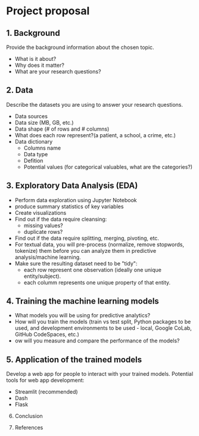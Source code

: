 # Project proposal

## 1. Background

Provide the background information about the chosen topic.

- What is it about? 
- Why does it matter? 
- What are your research questions?

## 2. Data 

Describe the datasets you are using to answer your research questions.

- Data sources
- Data size (MB, GB, etc.)
- Data shape (# of rows and # columns)
- What does each row represent?(a patient, a school, a crime, etc.) 
- Data dictionary
  - Columns name
  - Data type
  - Defition
  - Potential values (for categorical valuables, what are the categories?)

## 3. Exploratory Data Analysis (EDA)

- Perform data exploration using Jupyter Notebook
- produce summary statistics of key variables
- Create visualizations
- Find out if the data require cleansing:
  - missing values?
  - duplicate rows? 
- Find out if the data require splitting, merging, pivoting, etc.
- For textual data, you will pre-process (normalize, remove stopwords, tokenize) them before you can analyze them in predictive analysis/machine learning.
- Make sure the resulting dataset need to be "tidy":
  - each row represent one observation (ideally one unique entity/subject).
  - each columm represents one unique property of that entity. 

## 4. Training the machine learning models 

- What models you will be using for predictive analytics?
- How will you train the models (train vs test split, Python packages to be used, and development environments to be used - local, Google CoLab, GitHub CodeSpaces, etc.)
- ow will you measure and compare the performance of the models?

## 5. Application of the trained models

Develop a web app for people to interact with your trained models. Potential tools for web app development:

- Streamlit (recommended)
- Dash
- Flask

6. Conclusion 

7. References 

